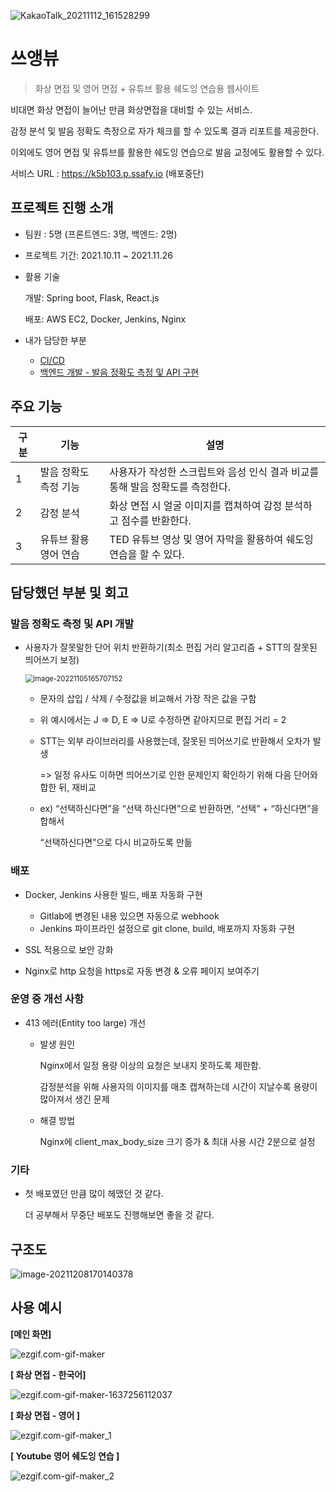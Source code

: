 ![KakaoTalk_20211112_161528299](README.assets/KakaoTalk_20211112_161528299.png)

# 쓰앵뷰

> 화상 면접 및 영어 면접  + 유튜브 활용 쉐도잉 연습용 웹사이트

비대면 화상 면접이 늘어난 만큼 화상면접을 대비할 수 있는 서비스.

감정 분석 및 발음 정확도 측정으로 자가 체크를 할 수 있도록 결과 리포트를 제공한다. 

이외에도 영어 면접 및 유튜브를 활용한 쉐도잉 연습으로 발음 교정에도 활용할 수 있다. 



서비스 URL : https://k5b103.p.ssafy.io (배포중단)



## 프로젝트 진행 소개

- 팀원 : 5명 (프론트엔드: 3명, 백엔드: 2명)
- 프로젝트 기간: 2021.10.11 ~ 2021.11.26
- 활용 기술

  개발: Spring boot, Flask, React.js

  배포: AWS EC2, Docker, Jenkins, Nginx
- 내가 담당한 부분
  - [CI/CD](https://github.com/juyongc/PJT_SSUVIEW/blob/main/cicd/CICD%20%EA%B3%BC%EC%A0%95.md)
  - [백엔드 개발 - 발음 정확도 측정 및 API 구현](https://github.com/juyongc/PJT_SSUVIEW/blob/main/backend/src/main/java/com/interview/service/SttService.java)



## 주요 기능

| 구분 | 기능                  | 설명                                                         |
| ---- | --------------------- | ------------------------------------------------------------ |
| 1    | 발음 정확도 측정 기능 | 사용자가 작성한 스크립트와 음성 인식 결과 비교를 통해 발음 정확도를 측정한다. |
| 2    | 감정 분석             | 화상 면접 시 얼굴 이미지를 캡쳐하여 감정 분석하고 점수를 반환한다. |
| 3    | 유튜브 활용 영어 연습 | TED 유튜브 영상 및 영어 자막을 활용하여 쉐도잉 연습을 할 수 있다. |



## 담당했던 부분 및 회고

### 발음 정확도 측정 및 API 개발

- 사용자가 잘못말한 단어 위치 반환하기(최소 편집 거리 알고리즘 + STT의 잘못된 띄어쓰기 보정)

  <img src="README.assets/image-20221105165707152-1667635041276-2.png" alt="image-20221105165707152" style="zoom: 80%;" />

  - 문자의 삽입 / 삭제 / 수정값을 비교해서 가장 작은 값을 구함

  - 위 예시에서는 J => D, E => U로 수정하면 같아지므로 편집 거리 = 2

  - STT는 외부 라이브러리를 사용했는데, 잘못된 띄어쓰기로 반환해서 오차가 발생

    => 일정 유사도 이하면 띄어쓰기로 인한 문제인지 확인하기 위해 다음 단어와 합한 뒤, 재비교

  - ex) “선택하신다면”을 “선택 하신다면”으로 반환하면, “선택” + “하신다면”을 합해서 

    “선택하신다면”으로 다시 비교하도록 만듦

    

### 배포

- Docker, Jenkins 사용한 빌드, 배포 자동화 구현
  - Gitlab에 변경된 내용 있으면 자동으로 webhook
  - Jenkins 파이프라인 설정으로 git clone, build, 배포까지 자동화 구현

- SSL 적용으로 보안 강화
- Nginx로 http 요청을 https로 자동 변경 & 오류 페이지 보여주기



### 운영 중 개선 사항

- 413 에러(Entity too large) 개선

  - 발생 원인

    Nginx에서 일정 용량 이상의 요청은 보내지 못하도록 제한함. 

    감정분석을 위해 사용자의 이미지를 매초 캡쳐하는데 시간이 지날수록 용량이 많아져서 생긴 문제

  - 해결 방법

    Nginx에 client_max_body_size 크기 증가 & 최대 사용 시간 2분으로 설정



### 기타

- 첫 배포였던 만큼 많이 헤맸던 것 같다.

  더 공부해서 무중단 배포도 진행해보면 좋을 것 같다.



## 구조도

<img src="README.assets/image-20211208170140378.png" alt="image-20211208170140378"  />



## 사용 예시

**[메인 화면]**

![ezgif.com-gif-maker](README.assets/ezgif.com-gif-maker.gif)



**[ 화상 면접 - 한국어]**

![ezgif.com-gif-maker-1637256112037](README.assets/ezgif.com-gif-maker-1637256112037.gif)



**[ 화상 면접 - 영어 ]**

![ezgif.com-gif-maker_1](README.assets/ezgif.com-gif-maker_1.gif)



**[ Youtube 영어 쉐도잉 연습 ]**

![ezgif.com-gif-maker_2](README.assets/ezgif.com-gif-maker_2.gif)

